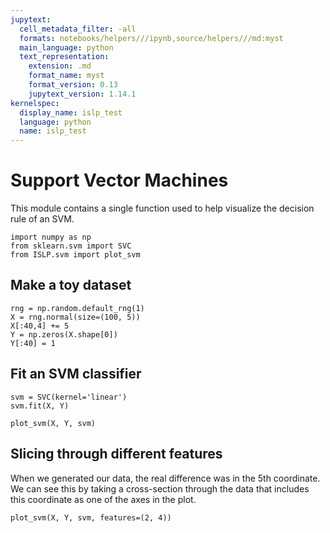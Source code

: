 ```yaml
---
jupytext:
  cell_metadata_filter: -all
  formats: notebooks/helpers///ipynb,source/helpers///md:myst
  main_language: python
  text_representation:
    extension: .md
    format_name: myst
    format_version: 0.13
    jupytext_version: 1.14.1
kernelspec:
  display_name: islp_test
  language: python
  name: islp_test
---
```


# Support Vector Machines

This module contains a single function used to help visualize the decision rule of an SVM.

```{code-cell}
import numpy as np
from sklearn.svm import SVC
from ISLP.svm import plot_svm
```

## Make a toy dataset

```{code-cell}
rng = np.random.default_rng(1)
X = rng.normal(size=(100, 5))
X[:40,4] += 5
Y = np.zeros(X.shape[0])
Y[:40] = 1
```

## Fit an SVM classifier

```{code-cell}
svm = SVC(kernel='linear')
svm.fit(X, Y)
```

```{code-cell}
plot_svm(X, Y, svm)
```

## Slicing through different features

When we generated our data, the real difference was in the 5th coordinate.
We can see this by taking a cross-section through the data that includes this coordinate as
one of the axes in the plot.

```{code-cell}
plot_svm(X, Y, svm, features=(2, 4))
```
